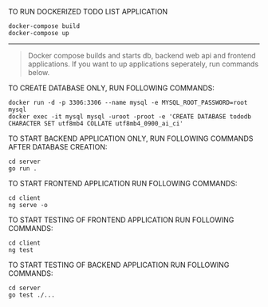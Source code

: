 TO RUN DOCKERIZED TODO LIST APPLICATION

```
docker-compose build
docker-compose up
```

------------------------------

> Docker compose builds and starts db, backend web api and frontend applications. If you want to up applications seperately, run commands below.

TO CREATE DATABASE ONLY, RUN FOLLOWING COMMANDS:

```
docker run -d -p 3306:3306 --name mysql -e MYSQL_ROOT_PASSWORD=root mysql
docker exec -it mysql mysql -uroot -proot -e 'CREATE DATABASE tododb CHARACTER SET utf8mb4 COLLATE utf8mb4_0900_ai_ci'
```

TO START BACKEND APPLICATION ONLY, RUN FOLLOWING COMMANDS AFTER DATABASE CREATION:

```
cd server
go run .
```


TO START FRONTEND APPLICATION RUN FOLLOWING COMMANDS:

```
cd client
ng serve -o
```


TO START TESTING OF FRONTEND APPLICATION RUN FOLLOWING COMMANDS:

```
cd client
ng test
```

TO START TESTING OF BACKEND APPLICATION RUN FOLLOWING COMMANDS:

```
cd server
go test ./...
```

